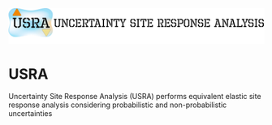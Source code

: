 ![USRA LOGO](images/USRA-Logo_blog.png)

# USRA
Uncertainty Site Response Analysis (USRA) performs equivalent elastic site response analysis considering probabilistic and non-probabilistic uncertainties
